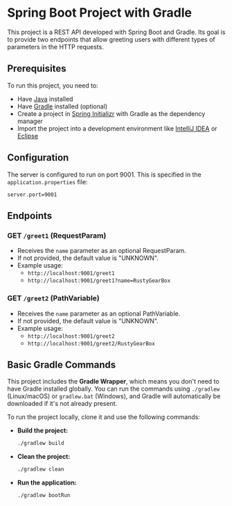 # Spring Boot Project with Gradle

This project is a REST API developed with Spring Boot and Gradle. Its goal is to provide two endpoints that allow greeting users with different types of parameters in the HTTP requests.

## Prerequisites

To run this project, you need to:

- Have [Java](https://www.oracle.com/java/technologies/javase-jdk11-downloads.html) installed
- Have [Gradle](https://gradle.org/install/) installed (optional)
- Create a project in [Spring Initializr](https://start.spring.io/) with Gradle as the dependency manager
- Import the project into a development environment like [IntelliJ IDEA](https://www.jetbrains.com/idea/) or [Eclipse](https://www.eclipse.org/downloads/)

## Configuration

The server is configured to run on port 9001. This is specified in the `application.properties` file:

```properties
server.port=9001
```

## Endpoints

### GET `/greet1` (RequestParam)

- Receives the `name` parameter as an optional RequestParam.
- If not provided, the default value is "UNKNOWN".
- Example usage:
  - `http://localhost:9001/greet1`
  - `http://localhost:9001/greet1?name=RustyGearBox`

### GET `/greet2` (PathVariable)

- Receives the `name` parameter as an optional PathVariable.
- If not provided, the default value is "UNKNOWN".
- Example usage:
  - `http://localhost:9001/greet2`
  - `http://localhost:9001/greet2/RustyGearBox`

## Basic Gradle Commands

This project includes the **Gradle Wrapper**, which means you don't need to have Gradle installed globally. You can run the commands using `./gradlew` (Linux/macOS) or `gradlew.bat` (Windows), and Gradle will automatically be downloaded if it's not already present.

To run the project locally, clone it and use the following commands:

- **Build the project:**
  ```sh
  ./gradlew build
  ```
- **Clean the project:**
  ```sh
  ./gradlew clean
  ```
- **Run the application:**
  ```sh
  ./gradlew bootRun
  ```
